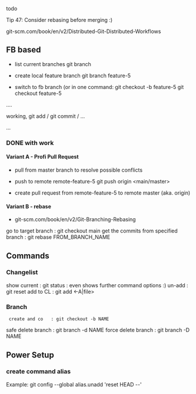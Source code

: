 todo

Tip 47: Consider rebasing before merging :)



git-scm.com/book/en/v2/Distributed-Git-Distributed-Workflows




## FB based

- list current branches
git branch

- create local feature branch
git branch feature-5

- switch to fb branch (or in one command: git checkout -b feature-5 
git checkout feature-5

....

working, git add / git commit / ...

...

### DONE with work

#### Variant A - Profi Pull Request
- pull from master branch to resolve possible conflicts


- push to remote remote-feature-5
git push origin <main/master>

- create pull request from remote-feature-5 to remote master (aka. origin)

#### Variant B - rebase

- git-scm.com/book/en/v2/Git-Branching-Rebasing


go to target branch                   : git checkout main
get the commits from specified branch : git rebase FROM_BRANCH_NAME


## Commands

### Changelist
show current    : git status              : even shows further command options :)
un-add		: git reset <file>
add to CL	: git add <-A|file> 

### Branch
     create and co   : git checkout -b NAME
safe delete branch   : git branch -d NAME
force delete branch  : git branch -D NAME


## Power Setup

### create command alias
Example:
git config --global alias.unadd 'reset HEAD --'
